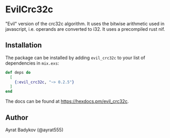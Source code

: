 # EvilCrc32c

"Evil" version of the crc32c algorithm. It uses the bitwise arithmetic used in javascript, i.e. operands are converted to i32. It uses a precompiled rust nif.

## Installation

The package can be installed by adding `evil_crc32c` to your list of dependencies in `mix.exs`:

```elixir
def deps do
  [
    {:evil_crc32c, "~> 0.2.5"}
  ]
end
```

The docs can be found at <https://hexdocs.pm/evil_crc32c>.


## Author

Ayrat Badykov (@ayrat555)

